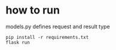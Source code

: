 # how to run

models.py defines request and result type


```
pip install -r requirements.txt
flask run

```
